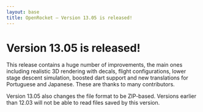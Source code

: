 ```yaml
---
layout: base
title: OpenRocket — Version 13.05 is released!
---
```


# Version 13.05 is released!

This release contains a huge number of improvements, the main ones including realistic 3D rendering with decals, flight configurations, lower stage descent simulation, boosted dart support and new translations for Portuguese and Japanese. These are thanks to many contributors.

<!-- bump -->

Version 13.05 also changes the file format to be ZIP-based. Versions earlier than 12.03 will not be able to read files saved by this version.

